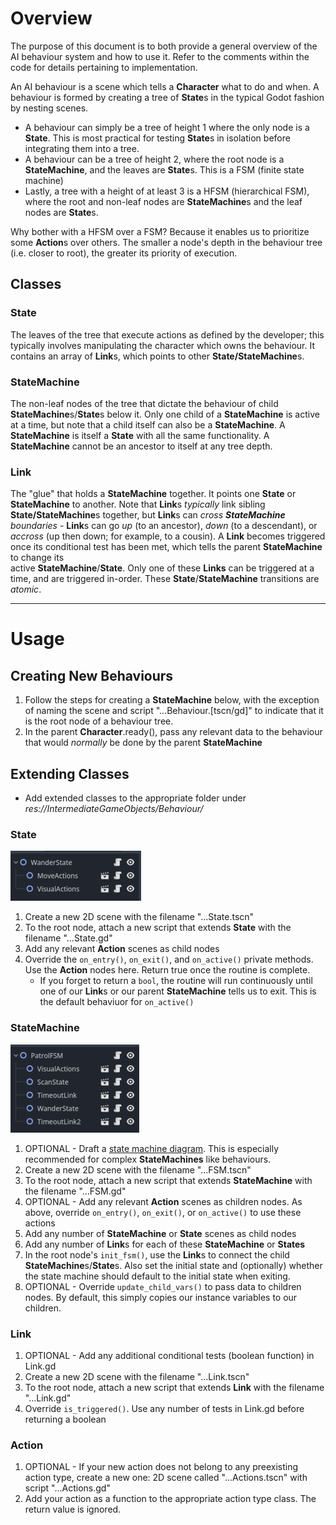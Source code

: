 # Overview

The purpose of this document is to both provide a general overview of the AI behaviour system and 
how to use it. Refer to the comments within the code for details pertaining to implementation. 

An AI behaviour is a scene which tells a **Character** what to do and when. A behaviour is formed by 
creating a tree of **State**s in the typical Godot fashion by nesting scenes. 

- A behaviour can simply be a tree of height 1 where the only node is a **State**. This is most 
practical for testing **State**s in isolation before integrating them into a tree.
- A behaviour can be a tree of height 2, where the root node is a **StateMachine**, and the leaves 
are **State**s. This is a FSM (finite state machine)
- Lastly, a tree with a height of at least 3 is a HFSM (hierarchical FSM), where the root and 
non-leaf nodes are **StateMachine**s and the leaf nodes are **State**s.

Why bother with a HFSM over a FSM? Because it enables us to prioritize some **Action**s over others. 
The smaller a node's depth in the behaviour tree (i.e. closer to root), the greater its priority of 
execution. 

## Classes
### State
The leaves of the tree that execute actions as defined by the developer; this typically involves 
manipulating the character which owns the behaviour. It contains an array of **Link**s, which points 
to other **State/StateMachine**s. 

### StateMachine
The non-leaf nodes of the tree that dictate the behaviour of child **StateMachine**s/**State**s 
below it. Only one child of a **StateMachine** is active at a time, but note that a child itself can
also be a **StateMachine**. A **StateMachine** is itself a **State** with all the same functionality.
A **StateMachine** cannot be an ancestor to itself at any tree depth. 

### Link
The "glue" that holds a **StateMachine** together. It points one **State** or **StateMachine** to
 another. Note that **Link**s *typically* link sibling **State/StateMachine**s together, but **Link**s
can *cross **StateMachine** boundaries* - **Link**s can go *up* (to an ancestor), *down* (to a 
descendant), or *accross* (up then down; for example, to a cousin). A **Link** becomes triggered 
once its conditional test has been met, which tells the parent **StateMachine** to change its  
active **StateMachine**/**State**. Only one of these **Links** can be triggered at a time, and are 
triggered in-order. These **State**/**StateMachine** transitions are *atomic*. 

---------------------

# Usage
## Creating New Behaviours
1. Follow the steps for creating a **StateMachine** below, with the exception of naming the scene and script "...Behaviour.[tscn/gd]" to indicate that it is the root node of a behaviour tree.
2. In the parent **Character**.ready(), pass any relevant data to the behaviour that would *normally* be done by the parent **StateMachine**

## Extending Classes
- Add extended classes to the appropriate folder under *res://IntermediateGameObjects/Behaviour/*

### State
![State scene tree](behaviour_state_tree.PNG)
1. Create a new 2D scene with the filename "...State.tscn"
2. To the root node, attach a new script that extends **State** with the filename "...State.gd"
3. Add any relevant **Action** scenes as child nodes
4. Override the `on_entry()`, `on_exit()`, and `on_active()` private methods. Use the **Action** nodes here. Return true once the routine is complete. 
	- If you forget to return a `bool`, the routine will run continuously until one of our **Link**s or our parent **StateMachine** tells us to exit. This is the default behaviuor for `on_active()`

### StateMachine
![StateMachine scene tree](behaviour_statemachine_tree.PNG)
1. OPTIONAL - Draft a [state machine diagram](https://drive.google.com/file/d/1B7M7hS6DAf53DmyjilamFfWFmnEXBJkw/view?usp=sharing). This is especially recommended for complex **StateMachines** like behaviours.
2. Create a new 2D scene with the filename "...FSM.tscn"
3. To the root node, attach a new script that extends **StateMachine** with the filename "...FSM.gd"
4. OPTIONAL - Add any relevant **Action** scenes as children nodes. As above, override `on_entry()`, `on_exit()`, or `on_active()` to use these actions
5. Add any number of **StateMachine** or **State** scenes as child nodes
6. Add any number of **Link**s for each of these **StateMachine** or **States**
7. In the root node's `init_fsm()`, use the **Link**s to connect the child **StateMachine**s/**State**s. Also set the initial state and (optionally) whether the state machine should default to the initial state when exiting.
8. OPTIONAL - Override `update_child_vars()` to pass data to children nodes. By default, this simply copies our instance variables to our children.


### Link
1. OPTIONAL - Add any additional conditional tests (boolean function) in Link.gd
2. Create a new 2D scene with the filename "...Link.tscn"
3. To the root node, attach a new script that extends **Link** with the filename "...Link.gd"
4. Override `is_triggered()`. Use any number of tests in Link.gd before returning a boolean 

### Action
1. OPTIONAL - If your new action does not belong to any preexisting action type, create a new one: 2D scene called "...Actions.tscn" with script "...Actions.gd"
2. Add your action as a function to the appropriate action type class. The return value is ignored.
